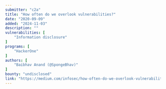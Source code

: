 ```yaml
---
submitter: "c2a"
title: "How often do we overlook vulnerabilities?"
date: "2020-09-09"
added: "2024-11-03"
description: ""
vulnerabilities: [
    "Information disclosure"
]
programs: [
    "HackerOne"
]
authors: [
    "Baibhav Anand (@SpongeBhav)"
]
bounty: "undisclosed"
link: "https://medium.com/infosec/how-often-do-we-overlook-vulnerabilities-960a7c45f59"
---
```




